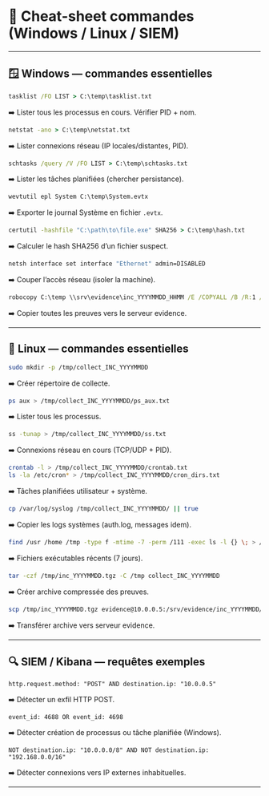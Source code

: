 # 📑 Cheat-sheet commandes (Windows / Linux / SIEM)

---

## 🪟 Windows — commandes essentielles

```cmd
tasklist /FO LIST > C:\temp\tasklist.txt
```

➡️ Lister tous les processus en cours. Vérifier PID + nom.

```cmd
netstat -ano > C:\temp\netstat.txt
```

➡️ Lister connexions réseau (IP locales/distantes, PID).

```cmd
schtasks /query /V /FO LIST > C:\temp\schtasks.txt
```

➡️ Lister les tâches planifiées (chercher persistance).

```cmd
wevtutil epl System C:\temp\System.evtx
```

➡️ Exporter le journal Système en fichier `.evtx`.

```cmd
certutil -hashfile "C:\path\to\file.exe" SHA256 > C:\temp\hash.txt
```

➡️ Calculer le hash SHA256 d’un fichier suspect.

```cmd
netsh interface set interface "Ethernet" admin=DISABLED
```

➡️ Couper l’accès réseau (isoler la machine).

```cmd
robocopy C:\temp \\srv\evidence\inc_YYYYMMDD_HHMM /E /COPYALL /B /R:1 /W:1
```

➡️ Copier toutes les preuves vers le serveur evidence.

---

## 🐧 Linux — commandes essentielles

```bash
sudo mkdir -p /tmp/collect_INC_YYYYMMDD
```

➡️ Créer répertoire de collecte.

```bash
ps aux > /tmp/collect_INC_YYYYMMDD/ps_aux.txt
```

➡️ Lister tous les processus.

```bash
ss -tunap > /tmp/collect_INC_YYYYMMDD/ss.txt
```

➡️ Connexions réseau en cours (TCP/UDP + PID).

```bash
crontab -l > /tmp/collect_INC_YYYYMMDD/crontab.txt
ls -la /etc/cron* > /tmp/collect_INC_YYYYMMDD/cron_dirs.txt
```

➡️ Tâches planifiées utilisateur + système.

```bash
cp /var/log/syslog /tmp/collect_INC_YYYYMMDD/ || true
```

➡️ Copier les logs systèmes (auth.log, messages idem).

```bash
find /usr /home /tmp -type f -mtime -7 -perm /111 -exec ls -l {} \; > /tmp/collect_INC_YYYYMMDD/recent_exec.txt
```

➡️ Fichiers exécutables récents (7 jours).

```bash
tar -czf /tmp/inc_YYYYMMDD.tgz -C /tmp collect_INC_YYYYMMDD
```

➡️ Créer archive compressée des preuves.

```bash
scp /tmp/inc_YYYYMMDD.tgz evidence@10.0.0.5:/srv/evidence/inc_YYYYMMDD/
```

➡️ Transférer archive vers serveur evidence.

---

## 🔍 SIEM / Kibana — requêtes exemples

```kql
http.request.method: "POST" AND destination.ip: "10.0.0.5"
```

➡️ Détecter un exfil HTTP POST.

```kql
event_id: 4688 OR event_id: 4698
```

➡️ Détecter création de processus ou tâche planifiée (Windows).

```kql
NOT destination.ip: "10.0.0.0/8" AND NOT destination.ip: "192.168.0.0/16"
```

➡️ Détecter connexions vers IP externes inhabituelles.

---
